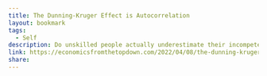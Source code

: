 ```yaml
---
title: The Dunning-Kruger Effect is Autocorrelation
layout: bookmark
tags:
  - Self
description: Do unskilled people actually underestimate their incompetence?
link: https://economicsfromthetopdown.com/2022/04/08/the-dunning-kruger-effect-is-autocorrelation/
share:
---
```


